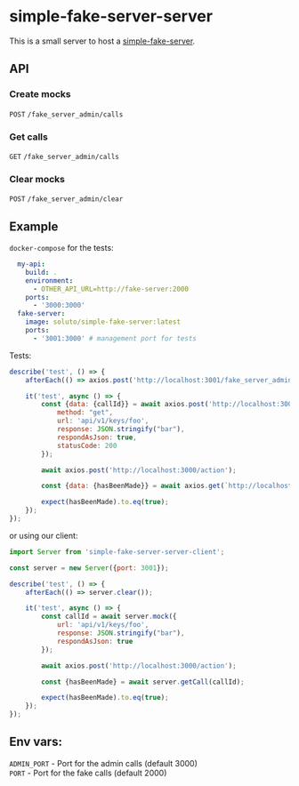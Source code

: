 # simple-fake-server-server
This is a small server to host a [simple-fake-server](https://github.com/Soluto/simple-fake-server).

## API

### Create mocks
`POST` `/fake_server_admin/calls`

### Get calls
`GET` `/fake_server_admin/calls`
### Clear mocks
`POST` `/fake_server_admin/clear`

## Example
`docker-compose` for the tests:
```yaml
  my-api:
    build: .
    environment:
      - OTHER_API_URL=http://fake-server:2000
    ports:
      - '3000:3000'
  fake-server:
    image: soluto/simple-fake-server:latest
    ports:
      - '3001:3000' # management port for tests
```

Tests:
```js
describe('test', () => {
    afterEach(() => axios.post('http://localhost:3001/fake_server_admin/clear'));

    it('test', async () => {
        const {data: {callId}} = await axios.post('http://localhost:3001/fake_server_admin/calls', {
            method: "get",
            url: 'api/v1/keys/foo',
            response: JSON.stringify("bar"),
            respondAsJson: true,
            statusCode: 200
        });

        await axios.post('http://localhost:3000/action');

        const {data: {hasBeenMade}} = await axios.get(`http://localhost:3001/fake_server_admin/calls?callId=${callId}`);

        expect(hasBeenMade).to.eq(true);
    });
});
```
or using our client:
```js
import Server from 'simple-fake-server-server-client';

const server = new Server({port: 3001});

describe('test', () => {
    afterEach(() => server.clear());

    it('test', async () => {
        const callId = await server.mock({
            url: 'api/v1/keys/foo',
            response: JSON.stringify("bar"),
            respondAsJson: true
        });

        await axios.post('http://localhost:3000/action');

        const {hasBeenMade} = await server.getCall(callId);

        expect(hasBeenMade).to.eq(true);
    });
});
```
## Env vars:  
`ADMIN_PORT` - Port for the admin calls (default 3000)  
`PORT` - Port for the fake calls (default 2000)  

